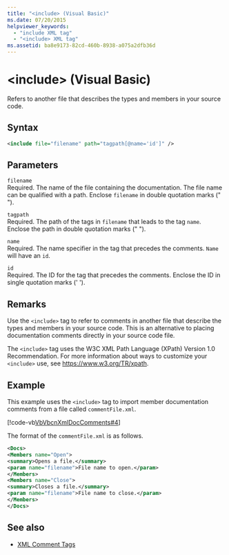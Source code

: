 ```yaml
---
title: "<include> (Visual Basic)"
ms.date: 07/20/2015
helpviewer_keywords: 
  - "include XML tag"
  - "<include> XML tag"
ms.assetid: ba8e9173-82cd-460b-8938-a075a2dfb36d
---
```

# \<include> (Visual Basic)
Refers to another file that describes the types and members in your source code.  
  
## Syntax  
  
```xml  
<include file="filename" path="tagpath[@name='id']" />  
```  
  
## Parameters  
 `filename`  
 Required. The name of the file containing the documentation. The file name can be qualified with a path. Enclose `filename` in double quotation marks (" ").  
  
 `tagpath`  
 Required. The path of the tags in `filename` that leads to the tag `name`. Enclose the path in double quotation marks (" ").  
  
 `name`  
 Required. The name specifier in the tag that precedes the comments. `Name` will have an `id`.  
  
 `id`  
 Required. The ID for the tag that precedes the comments. Enclose the ID in single quotation marks (' ').  
  
## Remarks  
 Use the `<include>` tag to refer to comments in another file that describe the types and members in your source code. This is an alternative to placing documentation comments directly in your source code file.  
  
 The `<include>` tag uses the W3C XML Path Language (XPath) Version 1.0 Recommendation. For more information about ways to customize your `<include>` use, see <https://www.w3.org/TR/xpath>.  
  
## Example  
 This example uses the `<include>` tag to import member documentation comments from a file called `commentFile.xml`.  
  
 [!code-vb[VbVbcnXmlDocComments#4](~/samples/snippets/visualbasic/VS_Snippets_VBCSharp/VbVbcnXmlDocComments/VB/Class1.vb#4)]  
  
 The format of the `commentFile.xml` is as follows.  
  
```xml  
<Docs>  
<Members name="Open">  
<summary>Opens a file.</summary>  
<param name="filename">File name to open.</param>  
</Members>  
<Members name="Close">  
<summary>Closes a file.</summary>  
<param name="filename">File name to close.</param>  
</Members>  
</Docs>  
```  
  
## See also
- [XML Comment Tags](../../../visual-basic/language-reference/xmldoc/index.md)
